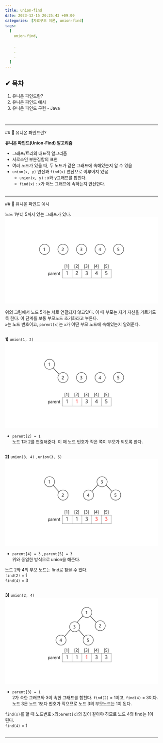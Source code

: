 ```yaml
---
title: union-find
date: 2023-12-15 20:25:43 +09:00
categories: [자료구조 이론, union-find]
tags:
  [
    union-find,
    
    .
    .
    .
  ]
---
```



<div class="sc-fXEqDS jlUmJL atom-one"><h2 id="-목차">✔ 목차</h2>
<ol>
<li>유니온 파인드란?</li>
<li>유니온 파인드 예시</li>
<li>유니온 파인드 구현 - Java</li>
</ol>
<br>
<hr>
## 🔎 유니온 파인드란?
<p><strong>유니온 파인드(Union-Find) 알고리즘</strong></p>
<ul>
<li>그래프/트리의 대표적 알고리즘</li>
<li>서로소인 부분집합의 표현</li>
<li>여러 노드가 있을 때, 두 노드가 같은 그래프에 속해있는지 알 수 있음</li>
<li><code>union(x, y)</code> 연산과 <code>find(x)</code> 연산으로 이루어져 있음<ul>
<li><code>union(x, y)</code> : x와 y그래프를 합친다.</li>
<li><code>find(x)</code> : x가 어느 그래프에 속하는지 연산한다.<br>
<br></li>
</ul></li>
</ul>
<hr>
## 🔎 유니온 파인드 예시
<p>노드 1부터 5까지 있는 그래프가 있다.<br>
<img src="/assets/img/favicons/union1.png"></p>
<p>위의 그림에서 노드 5개는 서로 연결되지 않고있다. 이 때 부모는 자기 자신을 가르키도록 한다. 이 단계를 보통 부모노드 초기화라고 부른다.<br>
<code>x</code>는 노드 번호이고, <code>parent[x]</code>는 <code>x</code>가 어떤 부모 노드에 속해있는지 알려준다.<br>
<br></p>
<p><strong>1)</strong> <code>union(1, 2)</code><br>
<img src="/assets/img/favicons/union2.png"></p>
<ul>
<li><code>parent[2] = 1</code><br>
노드 1과 2를 연결해준다. 이 때 노드 번호가 작은 쪽이 부모가 되도록 한다.<br>
<br></li>
</ul>
<p><strong>2)</strong> <code>union(3, 4)</code> , <code>union(3, 5)</code><br>
<img src="/assets/img/favicons/union3.png"></p>
<ul>
<li><code>parent[4] = 3</code> , <code>parent[5] = 3</code><br>
위와 동일한 방식으로 union을 해준다.</li>
</ul>
<p>노드 2와 4의 부모 노드는 find로 찾을 수 있다.<br>
<code>find(2)</code> = 1<br>
<code>find(4)</code> = 3<br>
<br></p>
<p><strong>3)</strong> <code>union(2, 4)</code><br>
<img src="/assets/img/favicons/union4.png"></p>
<ul>
<li><code>parent[3] = 1</code><br>
2가 속한 그래프와 3이 속한 그래프를 합친다. <code>find(2)</code> = 1이고, <code>find(4)</code> = 3이다. 노드 3은 노드 1보다 번호가 작으므로 노드 3의 부모노드는 1이 된다. </li>
</ul>
<p><code>find(x)</code>를 할 때 노드번호 <code>x</code>와<code>parent[x]</code>의 값이 같아야 하므로 노드 4의 find는 1이 된다.<br>
<code>find(4)</code> = 1<br>
<br></p>
<hr>
